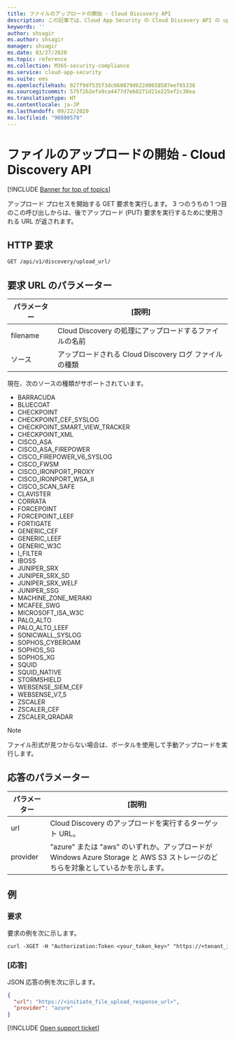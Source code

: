 ```yaml
---
title: ファイルのアップロードの開始 - Cloud Discovery API
description: この記事では、Cloud App Security の Cloud Discovery API の upload_url 要求について説明します。
keywords: ''
author: shsagir
ms.author: shsagir
manager: shsagir
ms.date: 03/27/2020
ms.topic: reference
ms.collection: M365-security-compliance
ms.service: cloud-app-security
ms.suite: ems
ms.openlocfilehash: 027f9df535f3dc660879d622d0658587eef65338
ms.sourcegitcommit: 575f2b2efa9ca4477d7e60271d21e225ef2c38ea
ms.translationtype: HT
ms.contentlocale: ja-JP
ms.lasthandoff: 09/22/2020
ms.locfileid: "90880579"
---
```

# <a name="initiate-file-upload---cloud-discovery-api"></a>ファイルのアップロードの開始 - Cloud Discovery API

[!INCLUDE [Banner for top of topics](includes/banner.md)]

アップロード プロセスを開始する GET 要求を実行します。 3 つのうちの 1 つ目のこの呼び出しからは、後でアップロード (PUT) 要求を実行するために使用される URL が返されます。

## <a name="http-request"></a>HTTP 要求

```rest
GET /api/v1/discovery/upload_url/
```

## <a name="request-url-parameters"></a>要求 URL のパラメーター

| パラメーター | [説明] |
| --- |--- |
| filename | Cloud Discovery の処理にアップロードするファイルの名前 |
| ソース | アップロードされる Cloud Discovery ログ ファイルの種類 |

現在、次のソースの種類がサポートされています。

- BARRACUDA
- BLUECOAT
- CHECKPOINT
- CHECKPOINT_CEF_SYSLOG
- CHECKPOINT_SMART_VIEW_TRACKER
- CHECKPOINT_XML
- CISCO_ASA
- CISCO_ASA_FIREPOWER
- CISCO_FIREPOWER_V6_SYSLOG
- CISCO_FWSM
- CISCO_IRONPORT_PROXY
- CISCO_IRONPORT_WSA_II
- CISCO_SCAN_SAFE
- CLAVISTER
- CORRATA
- FORCEPOINT
- FORCEPOINT_LEEF
- FORTIGATE
- GENERIC_CEF
- GENERIC_LEEF
- GENERIC_W3C
- I_FILTER
- IBOSS
- JUNIPER_SRX
- JUNIPER_SRX_SD
- JUNIPER_SRX_WELF
- JUNIPER_SSG
- MACHINE_ZONE_MERAKI
- MCAFEE_SWG
- MICROSOFT_ISA_W3C
- PALO_ALTO
- PALO_ALTO_LEEF
- SONICWALL_SYSLOG
- SOPHOS_CYBEROAM
- SOPHOS_SG
- SOPHOS_XG
- SQUID
- SQUID_NATIVE
- STORMSHIELD
- WEBSENSE_SIEM_CEF
- WEBSENSE_V7_5
- ZSCALER
- ZSCALER_CEF
- ZSCALER_QRADAR

> [!NOTE]
> ファイル形式が見つからない場合は、ポータルを使用して手動アップロードを実行します。

## <a name="response-parameters"></a>応答のパラメーター

| パラメーター | [説明] |
| --- | --- |
| url | Cloud Discovery のアップロードを実行するターゲット URL。 |
| provider | "azure" または "aws" のいずれか。アップロードが Windows Azure Storage と AWS S3 ストレージのどちらを対象としているかを示します。 |

## <a name="example"></a>例

### <a name="request"></a>要求

要求の例を次に示します。

```rest
curl -XGET -H "Authorization:Token <your_token_key>" "https://<tenant_id>.<tenant_region>.contoso.com/api/v1/discovery/upload_url/?filename=my_discovery_file.txt&source=LOG_3COM"
```

### <a name="response"></a>[応答]

JSON 応答の例を次に示します。

```json
{
  "url": "https://<initiate_file_upload_response_url>",
  "provider": "azure"
}
```

[!INCLUDE [Open support ticket](includes/support.md)]
